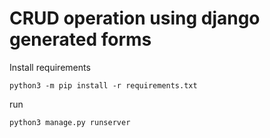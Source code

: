 # CRUD operation using django generated forms

Install requirements

```shell
python3 -m pip install -r requirements.txt
```

run

```shell
python3 manage.py runserver
```
